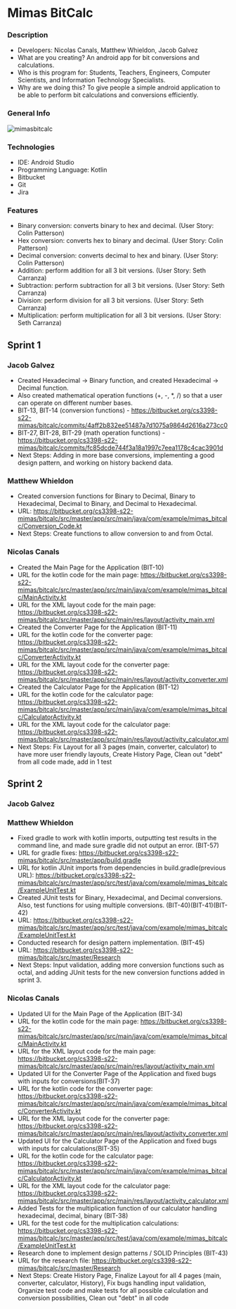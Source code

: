 # Mimas BitCalc #

### Description ###

* Developers: Nicolas Canals, Matthew Whieldon, Jacob Galvez
* What are you creating? An android app for bit conversions and calculations.
* Who is this program for: Students, Teachers, Engineers, Computer Scientists, and Information Technology Specialists.
* Why are we doing this? To give people a simple android application to be able to perform bit calculations and conversions efficiently. 

### General Info ###
![mimasbitcalc](https://user-images.githubusercontent.com/49767496/153975436-5de74b9f-610f-493c-b024-dc89ba818e1e.jpeg)

### Technologies ###

* IDE: Android Studio
* Programming Language: Kotlin
* Bitbucket
* Git
* Jira

### Features ###

* Binary conversion: converts binary to hex and decimal. (User Story: Colin Patterson)
* Hex conversion: converts hex to binary and decimal. (User Story: Colin Patterson)
* Decimal conversion: converts decimal to hex and binary. (User Story: Colin Patterson)
* Addition: perform addition for all 3 bit versions. (User Story: Seth Carranza)
* Subtraction: perform subtraction for all 3 bit versions. (User Story: Seth Carranza)
* Division: perform division for all 3 bit versions. (User Story: Seth Carranza)
* Multiplication: perform multiplication for all 3 bit versions. (User Story: Seth Carranza)

## Sprint 1 ##
### Jacob Galvez
* Created Hexadecimal -> Binary function, and created Hexadecimal -> Decimal function.
* Also created mathematical operation functions (+, -, *, /) so that a user can operate on different number bases.
* BIT-13, BIT-14 (conversion functions) - https://bitbucket.org/cs3398-s22-mimas/bitcalc/commits/4aff2b832ee51487a7d1075a9864d2616a273cc0
* BIT-27, BIT-28, BIT-29 (math operation functions) - https://bitbucket.org/cs3398-s22-mimas/bitcalc/commits/fc85dcde744f3a18a1997c7eea1178c4cac3901d
* Next Steps: Adding in more base conversions, implementing a good design pattern, and working on history backend data.
### Matthew Whieldon
* Created conversion functions for Binary to Decimal, Binary to Hexadecimal, Decimal to Binary, and Decimal to Hexadecimal.
* URL: https://bitbucket.org/cs3398-s22-mimas/bitcalc/src/master/app/src/main/java/com/example/mimas_bitcalc/Conversion_Code.kt
* Next Steps: Create functions to allow conversion to and from Octal.
### Nicolas Canals
* Created the Main Page for the Application (BIT-10)
* URL for the kotlin code for the main page: https://bitbucket.org/cs3398-s22-mimas/bitcalc/src/master/app/src/main/java/com/example/mimas_bitcalc/MainActivity.kt
* URL for the XML layout code for the main page: https://bitbucket.org/cs3398-s22-mimas/bitcalc/src/master/app/src/main/res/layout/activity_main.xml
* Created the Converter Page for the Application (BIT-11)
* URL for the kotlin code for the converter page: https://bitbucket.org/cs3398-s22-mimas/bitcalc/src/master/app/src/main/java/com/example/mimas_bitcalc/ConverterActivity.kt
* URL for the XML layout code for the converter page: https://bitbucket.org/cs3398-s22-mimas/bitcalc/src/master/app/src/main/res/layout/activity_converter.xml
* Created the Calculator Page for the Application (BIT-12)
* URL for the kotlin code for the calculator page: https://bitbucket.org/cs3398-s22-mimas/bitcalc/src/master/app/src/main/java/com/example/mimas_bitcalc/CalculatorActivity.kt
* URL for the XML layout code for the calculator page: https://bitbucket.org/cs3398-s22-mimas/bitcalc/src/master/app/src/main/res/layout/activity_calculator.xml
* Next Steps: Fix Layout for all 3 pages (main, converter, calculator) to have more user friendly layouts, Create History Page, Clean out "debt" from all code made, add in 1 test 

## Sprint 2 ##
### Jacob Galvez

### Matthew Whieldon
* Fixed gradle to work with kotlin imports, outputting test results in the command line, and made sure gradle did not output an error. (BIT-57)
* URL for gradle fixes: https://bitbucket.org/cs3398-s22-mimas/bitcalc/src/master/app/build.gradle 
* URL for kotlin JUnit imports from dependencies in build.gradle(previous URL): https://bitbucket.org/cs3398-s22-mimas/bitcalc/src/master/app/src/test/java/com/example/mimas_bitcalc/ExampleUnitTest.kt
* Created JUnit tests for Binary, Hexadecimal, and Decimal conversions. Also, test functions for using multiple conversions. (BIT-40)(BIT-41)(BIT-42)
* URL: https://bitbucket.org/cs3398-s22-mimas/bitcalc/src/master/app/src/test/java/com/example/mimas_bitcalc/ExampleUnitTest.kt
* Conducted research for design pattern implementation. (BIT-45)
* URL: https://bitbucket.org/cs3398-s22-mimas/bitcalc/src/master/Research
* Next Steps: Input validation, adding more conversion functions such as octal, and adding JUnit tests for the new conversion functions added in sprint 3.
### Nicolas Canals
* Updated UI for the Main Page of the Application (BIT-34)
* URL for the kotlin code for the main page: https://bitbucket.org/cs3398-s22-mimas/bitcalc/src/master/app/src/main/java/com/example/mimas_bitcalc/MainActivity.kt
* URL for the XML layout code for the main page: https://bitbucket.org/cs3398-s22-mimas/bitcalc/src/master/app/src/main/res/layout/activity_main.xml
* Updated UI for the Converter Page of the Application and fixed bugs with inputs for conversions(BIT-37)
* URL for the kotlin code for the converter page: https://bitbucket.org/cs3398-s22-mimas/bitcalc/src/master/app/src/main/java/com/example/mimas_bitcalc/ConverterActivity.kt
* URL for the XML layout code for the converter page: https://bitbucket.org/cs3398-s22-mimas/bitcalc/src/master/app/src/main/res/layout/activity_converter.xml
* Updated UI for the Calculator Page of the Application and fixed bugs with inputs for calculations(BIT-35)
* URL for the kotlin code for the calculator page: https://bitbucket.org/cs3398-s22-mimas/bitcalc/src/master/app/src/main/java/com/example/mimas_bitcalc/CalculatorActivity.kt
* URL for the XML layout code for the calculator page: https://bitbucket.org/cs3398-s22-mimas/bitcalc/src/master/app/src/main/res/layout/activity_calculator.xml
* Added Tests for the multiplication function of our calculator handling hexadecimal, decimal, binary (BIT-38)
* URL for the test code for the multiplication calculations: https://bitbucket.org/cs3398-s22-mimas/bitcalc/src/master/app/src/test/java/com/example/mimas_bitcalc/ExampleUnitTest.kt
* Research done to implement design patterns / SOLID Principles (BIT-43)
* URL for the research file: https://bitbucket.org/cs3398-s22-mimas/bitcalc/src/master/Research
* Next Steps: Create History Page, Finalize Layout for all 4 pages (main, converter, calculator, History), Fix bugs handling input validation, Organize test code and make tests for all possible calculation and conversion possibilities, Clean out "debt" in all code